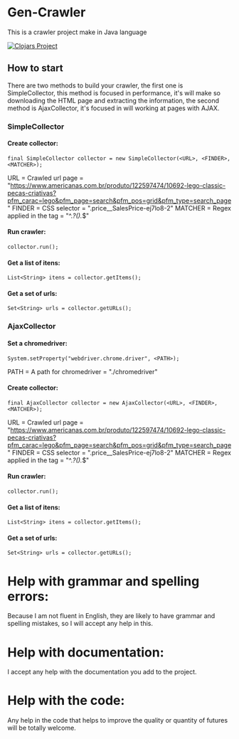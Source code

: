 # Gen-Crawler

This is a crawler project make in Java language

[![Clojars Project](https://img.shields.io/clojars/v/gen-crawler-clj.svg)](https://clojars.org/gen-crawler-clj)

## How to start

There are two methods to build your crawler, the first one is SimpleCollector, this method is focused in performance, it's will make so downloading the HTML page and extracting the information, the second method is AjaxCollector, it's focused in will working at pages with AJAX.

### SimpleCollector

#### Create collector:

```
final SimpleCollector collector = new SimpleCollector(<URL>, <FINDER>, <MATCHER>);
```

URL     = Crawled url page         = "https://www.americanas.com.br/produto/122597474/10692-lego-classic-pecas-criativas?pfm_carac=lego&pfm_page=search&pfm_pos=grid&pfm_type=search_page"
FINDER  = CSS selector             = ".price__SalesPrice-ej7lo8-2"
MATCHER = Regex applied in the tag = "^.*?().*$"

#### Run crawler:

```
collector.run();
```

#### Get a list of itens:

```
List<String> itens = collector.getItems();
```

#### Get a set of urls:

```
Set<String> urls = collector.getURLs();
```

### AjaxCollector

#### Set a chromedriver:

```
System.setProperty("webdriver.chrome.driver", <PATH>);
```

PATH = A path for chromedriver = "./chromedriver"

#### Create collector:

```
final AjaxCollector collector = new AjaxCollector(<URL>, <FINDER>, <MATCHER>);
```

URL     = Crawled url page         = "https://www.americanas.com.br/produto/122597474/10692-lego-classic-pecas-criativas?pfm_carac=lego&pfm_page=search&pfm_pos=grid&pfm_type=search_page"
FINDER  = CSS selector             = ".price__SalesPrice-ej7lo8-2"
MATCHER = Regex applied in the tag = "^.*?().*$"

#### Run crawler:

```
collector.run();
```

#### Get a list of itens:

```
List<String> itens = collector.getItems();
```

#### Get a set of urls:

```
Set<String> urls = collector.getURLs();
```

# Help with grammar and spelling errors:
Because I am not fluent in English, they are likely to have grammar and spelling mistakes, so I will accept any help in this.

# Help with documentation:
I accept any help with the documentation you add to the project.

# Help with the code:
Any help in the code that helps to improve the quality or quantity of futures will be totally welcome.
